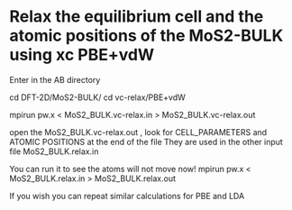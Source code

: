 # Relax the equilibrium cell and the atomic positions of the MoS2-BULK using xc PBE+vdW 
Enter in the AB directory

cd  DFT-2D/MoS2-BULK/
cd vc-relax/PBE+vdW

mpirun pw.x < MoS2_BULK.vc-relax.in > MoS2_BULK.vc-relax.out 

open the MoS2_BULK.vc-relax.out , look for CELL_PARAMETERS and ATOMIC POSITIONS at the end of the file
They are used in the other input file MoS2_BULK.relax.in 

You can run it to see the atoms will not move now!
mpirun pw.x < MoS2_BULK.relax.in > MoS2_BULK.relax.out 

If you wish you can repeat similar calculations for PBE and LDA 
